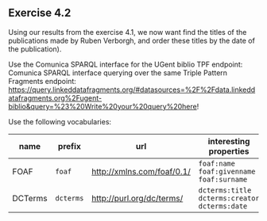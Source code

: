 ## Exercise 4.2

Using our results from the exercise 4.1, we now want find the titles of the publications made by Ruben Verborgh, and order these titles by the date of the publication).

Use the Comunica SPARQL interface for the UGent biblio TPF endpoint:
Comunica SPARQL interface querying over the same Triple Pattern Fragments endpoint:
https://query.linkeddatafragments.org/#datasources=%2F%2Fdata.linkeddatafragments.org%2Fugent-biblio&query=%23%20Write%20your%20query%20here!


Use the following vocabularies:

| name    | prefix    | url                        | interesting properties                           | site                                                              |
|---------|-----------|----------------------------|--------------------------------------------------|-------------------------------------------------------------------|
| FOAF    | `foaf`    | http://xmlns.com/foaf/0.1/ | `foaf:name` `foaf:givenname` `foaf:surname`      | http://xmlns.com/foaf/0.1/                                        |
| DCTerms | `dcterms` | http://purl.org/dc/terms/  | `dcterms:title` `dcterms:creator` `dcterms:date` | https://www.dublincore.org/specifications/dublin-core/dcmi-terms/ |

